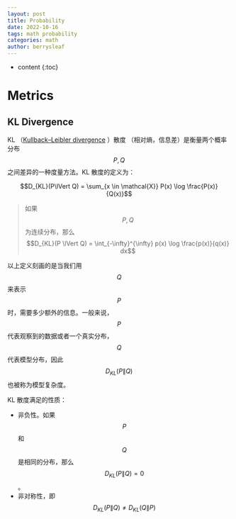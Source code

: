 ```yaml
---
layout: post
title: Probability
date: 2022-10-16
tags: math probability
categories: math
author: berrysleaf
---
```

* content
{:toc}


# Metrics
## KL Divergence
KL （[Kullback–Leibler divergence](https://en.wikipedia.org/wiki/Kullback%E2%80%93Leibler_divergence) ）散度 （相对熵，信息差）是衡量两个概率分布 $$P, Q$$ 之间差异的一种度量方法。KL 散度的定义为：




$$D_{KL}(P\lVert Q) = \sum_{x \in \mathcal{X}} P(x) \log \frac{P(x)}{Q(x)}$$
> 如果 $$P, Q$$ 为连续分布，那么 $$D_{KL}(P \lVert Q) = \int_{-\infty}^{\infty} p(x) \log \frac{p(x)}{q(x)} dx$$
> 
以上定义刻画的是当我们用 $$Q$$ 来表示 $$P$$ 时，需要多少额外的信息。一般来说，$$P$$ 代表观察到的数据或者一个真实分布，$$Q$$ 代表模型分布，因此 $$D_{KL}(P \lVert Q)$$ 也被称为模型复杂度。

KL 散度满足的性质：
- 非负性。如果 $$P$$ 和 $$Q$$ 是相同的分布，那么 $$D_{KL}(P \lVert Q) = 0$$。
- 非对称性，即 $$D_{KL}(P \lVert Q) \neq D_{KL}(Q \lVert P)$$
